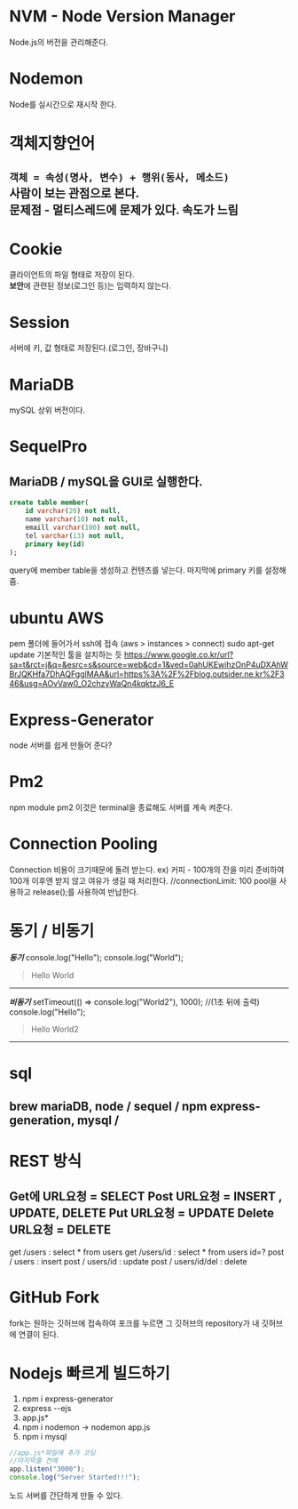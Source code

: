 
NVM - Node Version Manager
===
Node.js의 버전을 관리해준다.

Nodemon
===
Node를 실시간으로 재시작 한다.



객체지향언어
===
`객체 = 속성(명사, 변수) + 행위(동사, 메소드)`<br/>
사람이 보는 관점으로 본다.<br/>
문제점 - 멀티스레드에 문제가 있다. 속도가 느림
---

Cookie
===
클라이언트의 파일 형태로 저장이 된다. <br/>
**보안**에 관련된 정보(로그인 등)는 입력하지 않는다. 

Session
===
서버에 키, 값 형태로 저장된다.(로그인, 장바구니)

MariaDB
===
mySQL 상위 버전이다.

SequelPro
===
MariaDB / mySQL을 GUI로 실행한다.
---
```sql
create table member(
	id varchar(20) not null,
	name varchar(10) not null,
	emaill varchar(100) not null,
	tel varchar(13) not null,
	primary key(id)
);
```
query에 member table을 생성하고 컨텐츠를 넣는다.
마지막에 primary 키를 설정해줌.

ubuntu AWS
===
pem 폴더에 들어가서
ssh에 접속 (aws > instances > connect)
sudo apt-get update 기본적인 툴을 설치하는 듯
https://www.google.co.kr/url?sa=t&rct=j&q=&esrc=s&source=web&cd=1&ved=0ahUKEwihzOnP4uDXAhWBrJQKHfa7DhAQFgglMAA&url=https%3A%2F%2Fblog.outsider.ne.kr%2F346&usg=AOvVaw0_O2chzyWaQn4kqktzJ6_E

Express-Generator
===
node 서버를 쉽게 만들어 준다?

Pm2
===
npm module pm2 이것은 terminal을 종료해도 서버를 계속 켜준다.

Connection Pooling
===
Connection 비용이 크기때문에 돌려 받는다.
ex) 커피 - 100개의 잔을 미리 준비하여 100개 이후엔 받지 않고 여유가 생길 때 처리한다. 
//connectionLimit: 100
pool을 사용하고 release();를 사용하여 반납한다.

동기 / 비동기
===
***동기***
console.log("Hello");
console.log("World");
> Hello World
---
***비동기***
setTimeout(() => console.log("World2"), 1000); //(1초 뒤에 출력)
console.log("Hello");
> Hello World2
---

sql
===
brew mariaDB, node / sequel / npm express-generation, mysql / 
---

REST 방식
===
Get에 URL요청 = SELECT
Post URL요청 = INSERT , UPDATE, DELETE
Put URL요청 = UPDATE
Delete URL요청 = DELETE
---

get /users : select * from users
get /users/id : select * from users id=?
post / users : insert
post / users/id : update
post / users/id/del : delete


GitHub Fork
===
fork는 원하는 깃허브에 접속하여 포크를 누르면 그 깃허브의 repository가 내 깃허브에 연결이 된다.


Nodejs 빠르게 빌드하기
===
1. npm i express-generator
2. express --ejs
3. app.js*
4. npm i nodemon -> nodemon app.js
5. npm i mysql

```js
//app.js*파일에 추가 코딩
//마지막줄 전에
app.listen("3000");
console.log("Server Started!!!");
```

노드 서버를 간단하게 만들 수 있다.

